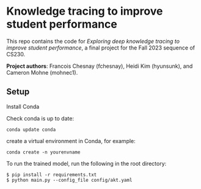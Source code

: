 # Knowledge tracing to improve student performance
This repo contains the code for *Exploring deep knowledge tracing to improve student performance*, a final project for the Fall 2023 sequence of CS230. 

**Project authors**: Francois Chesnay (fchesnay), Heidi Kim (hyunsunk), and Cameron Mohne (mohnec1). 

## Setup
Install Conda

Check conda is up to date:
```
conda update conda

```

create a virtual environment in Conda, for example:
```
conda create -n yourenvname

```

To run the trained model, run the following in the root directory: 
```
$ pip install -r requirements.txt
$ python main.py --config_file config/akt.yaml

```
